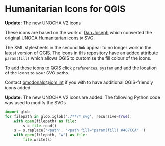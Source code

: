 Humanitarian Icons for QGIS
=========

**Update:** The new UNOCHA V2 icons 

These icons are based on the work of [Dan Joseph](https://github.com/danbjoseph/map-icons/) which converted the original [UNOCA Humanitarian icons](https://reliefweb.int/report/world/world-humanitarian-and-country-icons-2012) to SVG.

The XML stylesheets in the second link appear to no longer work in the latest version of QGIS. The icons in this repository have an added attribute `param(fill)` which allows QGIS to customise the fill colour of the icons.

To add these icons to QGIS click `preferences`, `system` and add the location of the icons to your SVG paths. 

Contact bmcdonald@iom.int if you with to have additional QGIS-friendly icons added

**Update:** The new UNOCHA V2 icons are added. The following Python code was used to modify the SVGs
```python
import glob
for filepath in glob.iglob('./**/*.svg', recursive=True):
    with open(filepath) as file:
        s = file.read()
    s = s.replace('<path', '<path fill="param(fill) #407CCA" ')
    with open(filepath, "w") as file:
        file.write(s)
```


